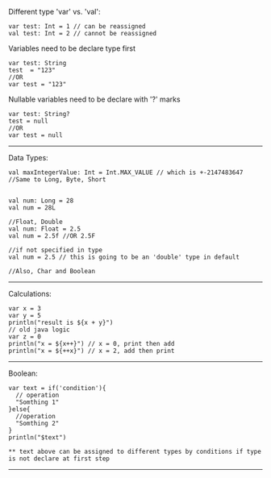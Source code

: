 Different type 'var' vs. 'val':
```
var test: Int = 1 // can be reassigned
val test: Int = 2 // cannot be reassigned
```
Variables need to be declare type first
```
var test: String
test  = "123"
//OR
var test = "123"
```
Nullable variables need to be declare with '?' marks
```
var test: String?
test = null
//OR
var test = null
```
_____

Data Types:
```
val maxIntegerValue: Int = Int.MAX_VALUE // which is +-2147483647
//Same to Long, Byte, Short


val num: Long = 28
val num = 28L

//Float, Double
val num: Float = 2.5
val num = 2.5f //OR 2.5F

//if not specified in type
val num = 2.5 // this is going to be an 'double' type in default

//Also, Char and Boolean
```

_____


Calculations:
```
var x = 3
var y = 5
println("result is ${x + y}")
// old java logic
var z = 0
println("x = ${x++}") // x = 0, print then add
println("x = ${++x}") // x = 2, add then print
```

_____
Boolean:
```
var text = if('condition'){
  // operation
  "Somthing 1"
}else{
  //operation
  "Somthing 2"
}
println("$text")

** text above can be assigned to different types by conditions if type is not declare at first step
```

_____
